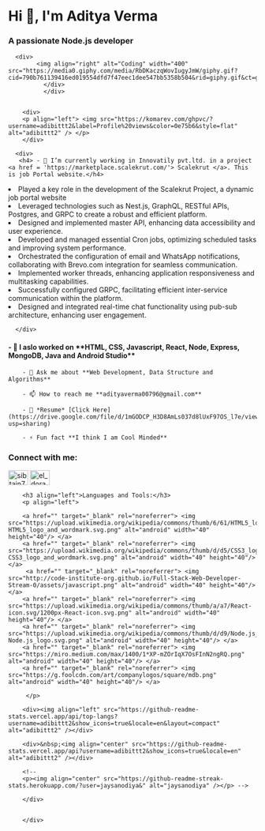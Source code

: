    <div>
      <div>
        <h1 align="left">Hi 👋, I'm Aditya Verma</h1>
        <h3 align="left">A passionate Node.js developer</h3>
        </div>

      <div>
            <img align="right" alt="Coding" width="400" src="https://media0.giphy.com/media/RbDKaczqWovIugyJmW/giphy.gif?cid=790b761139416ed019554dfd7f47eec1dee547bb5358b504&rid=giphy.gif&ct=g">
              </div>
              </div>
        
            
        <div>
        <p align="left"> <img src="https://komarev.com/ghpvc/?username=adibittt2&label=Profile%20views&color=0e75b6&style=flat" alt="adibittt2" /> </p>
        </div>
        
      <div>
       <h4> - 🌱 I’m currently working in Innovatily pvt.ltd. in a project <a href = 'https://marketplace.scalekrut.com/'> Scalekrut </a>. This is job Portal website.</h4>
<li>Played a key role in the development of the Scalekrut Project, a dynamic job portal website </li>
<li>Leveraged technologies such as Nest.js, GraphQL, RESTful APIs, Postgres, and GRPC to create a robust and efficient platform.
</li>
<li>
Designed and implemented master API, enhancing data accessibility and user experience.
</li>
<li>
Developed and managed essential Cron jobs, optimizing scheduled tasks and improving system performance.
</li>
<li>
Orchestrated the configuration of email and WhatsApp notifications, collaborating with Brevo.com integration for seamless communication.
</li>
<li>
Implemented worker threads, enhancing application responsiveness and multitasking capabilities.
</li>
<li>
Successfully configured GRPC, facilitating efficient inter-service communication within the platform.
</li>
<li>
Designed and integrated real-time chat functionality using pub-sub architecture, enhancing user engagement.
</li>

      </div>

<div>
        <h4>- 🌱 I aslo worked on  **HTML, CSS, Javascript, React, Node, Express, MongoDB, Java and Android Studio**</h4>
</div>
<div>
        
        - 💬 Ask me about **Web Development, Data Structure and Algorithms**
        
        - 📫 How to reach me **adityaverma00796@gmail.com**
        
        - 📄 *Resume* [Click Here](https://drive.google.com/file/d/1mGODCP_H3D8AmLs037d8lUxF97OS_l7e/view?usp=sharing)
        
        - ⚡ Fun fact **I think I am Cool Minded**
        
</div>

<div>
        <h3 align="left">Connect with me:</h3>
        <p align="left">
        <!-- <a href="#" target="blank"><img align="center" src="https://raw.githubusercontent.com/rahuldkjain/github-profile-readme-generator/master/src/images/icons/Social/twitter.svg" alt="sibtain4ahmad" height="30" width="40" /></a> -->
        <a href="www.linkedin.com/in/aditya-verma-06584224b/" target="blank"><img align="center" src="https://raw.githubusercontent.com/rahuldkjain/github-profile-readme-generator/master/src/images/icons/Social/linked-in-alt.svg" alt="sibtain7352" height="30" width="40" /></a>
        <a href="https://github.com/Adibittt2" target="blank"><img align="center" src="https://www.influxdata.com/wp-content/uploads/GitHub-logo.jpg" alt="el_dorado_sib" height="30" width="40" /></a>
        </p>
        
        <h3 align="left">Languages and Tools:</h3>
        <p align="left"> 
        
        <a href="" target="_blank" rel="noreferrer"> <img src="https://upload.wikimedia.org/wikipedia/commons/thumb/6/61/HTML5_logo_and_wordmark.svg/1200px-HTML5_logo_and_wordmark.svg.png" alt="android" width="40" height="40"/> </a> 
        <a href="" target="_blank" rel="noreferrer"> <img src="https://upload.wikimedia.org/wikipedia/commons/thumb/d/d5/CSS3_logo_and_wordmark.svg/1200px-CSS3_logo_and_wordmark.svg.png" alt="android" width="40" height="40"/> </a>
         <a href="" target="_blank" rel="noreferrer"> <img src="http://code-institute-org.github.io/Full-Stack-Web-Developer-Stream-0/assets/javascript.png" alt="android" width="40" height="40"/> </a>
        <a href="" target="_blank" rel="noreferrer"> <img src="https://upload.wikimedia.org/wikipedia/commons/thumb/a/a7/React-icon.svg/1200px-React-icon.svg.png" alt="android" width="40" height="40"/> </a> 
        <a href="" target="_blank" rel="noreferrer"> <img src="https://upload.wikimedia.org/wikipedia/commons/thumb/d/d9/Node.js_logo.svg/1200px-Node.js_logo.svg.png" alt="android" width="40" height="40"/> </a> 
        <a href="" target="_blank" rel="noreferrer"> <img src="https://miro.medium.com/max/1400/1*XP-mZOrIqX7OsFInN2ngRQ.png" alt="android" width="40" height="40"/> </a> 
        <a href="" target="_blank" rel="noreferrer"> <img src="https://g.foolcdn.com/art/companylogos/square/mdb.png" alt="android" width="40" height="40"/> </a> 
        
         </p>
        
        <div><img align="left" src="https://github-readme-stats.vercel.app/api/top-langs?username=adibittt2&show_icons=true&locale=en&layout=compact" alt="adibittt2" /></div>
        
        <div>&nbsp;<img align="center" src="https://github-readme-stats.vercel.app/api?username=adibittt2&show_icons=true&locale=en" alt="adibittt2" /></div>
        
        <!-- 
        <p><img align="center" src="https://github-readme-streak-stats.herokuapp.com/?user=jaysanodiya&" alt="jaysanodiya" /></p> -->
        
        </div>

        
        </div>
